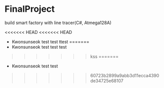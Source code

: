 # FinalProject
build smart factory with line tracer(C#, Atmega128A)

<<<<<<< HEAD
<<<<<<< HEAD
- Kwonsunseok test test ttest
=======
- Kwonsunseok test test test
>>>>>>> kss
=======
- Kwonsunseok test test

>>>>>>> 60723b2899a9abb3d11ecca4390de34725e68107
